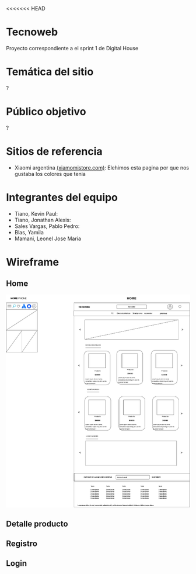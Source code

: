 <<<<<<< HEAD
# Tecnoweb

Proyecto correspondiente a el sprint 1 de Digital House

# Temática del sitio

?
# Público objetivo

?

# Sitios de referencia

- Xiaomi argentina [(xiamomistore.com)](https://xiaomistore.com.ar/): Elehimos esta pagina por que nos gustaba los colores que tenia

# Integrantes del equipo

- Tiano, Kevin Paul: 
- Tiano, Jonathan Alexis:
- Sales Vargas, Pablo Pedro:
- Blas, Yamila
- Mamani, Leonel Jose Maria

# Wireframe

## Home

![Wireframe de home.](https://github.com/Aniwyn/grupo_1_prueba/blob/master/wireframes/home.jpeg)

## Detalle producto



## Registro



## Login

